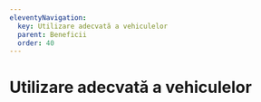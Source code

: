 ```yaml
---
eleventyNavigation:
  key: Utilizare adecvată a vehiculelor
  parent: Beneficii
  order: 40
---
```


# Utilizare adecvată a vehiculelor

